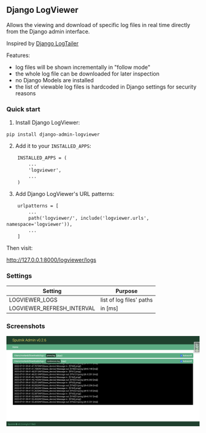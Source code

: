 ## Django LogViewer

Allows the viewing and download of specific log files in real time directly from the Django admin interface.

Inspired by [Django LogTailer](https://github.com/fireantology/django-logtailer)

Features:

- log files will be shown incrementally in "follow mode"
- the whole log file can be downloaded for later inspection
- no Django Models are installed
- the list of viewable log files is hardcoded in Django settings for security reasons


### Quick start

1) Install Django LogViewer:

```
pip install django-admin-logviewer
```

2) Add it to your `INSTALLED_APPS`:


```
    INSTALLED_APPS = (
        ...
        'logviewer',
        ...
    )
```

3) Add Django LogViewer's URL patterns:


```
    urlpatterns = [
        ...
        path('logviewer/', include('logviewer.urls', namespace='logviewer')),
        ...
    ]
```

Then visit:

http://127.0.0.1:8000/logviewer/logs


### Settings

| Setting | Purpose |
|---|---|
| LOGVIEWER_LOGS | list of log files' paths |
| LOGVIEWER_REFRESH_INTERVAL | in [ms] |


### Screenshots

![index](./screenshots/index.png)

